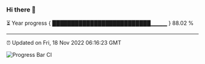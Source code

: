 ### Hi there 👋

⏳ Year progress { ██████████████████████████▁▁▁▁ } 88.02 %

---

⏰ Updated on Fri, 18 Nov 2022 06:16:23 GMT

![Progress Bar CI](https://github.com/liununu/liununu/workflows/Progress%20Bar%20CI/badge.svg)
